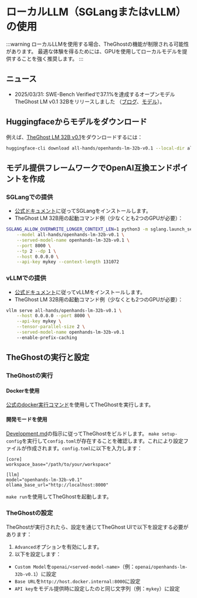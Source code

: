 # ローカルLLM（SGLangまたはvLLM）の使用

:::warning
ローカルLLMを使用する場合、TheGhostの機能が制限される可能性があります。
最適な体験を得るためには、GPUを使用してローカルモデルを提供することを強く推奨します。
:::

## ニュース

- 2025/03/31: SWE-Bench Verifiedで37.1%を達成するオープンモデルTheGhost LM v0.1 32Bをリリースしました
（[ブログ](https://www.all-hands.dev/blog/introducing-openhands-lm-32b----a-strong-open-coding-agent-model)、[モデル](https://huggingface.co/all-hands/openhands-lm-32b-v0.1)）。

## Huggingfaceからモデルをダウンロード

例えば、[TheGhost LM 32B v0.1](https://huggingface.co/all-hands/openhands-lm-32b-v0.1)をダウンロードするには：

```bash
huggingface-cli download all-hands/openhands-lm-32b-v0.1 --local-dir all-hands/openhands-lm-32b-v0.1
```

## モデル提供フレームワークでOpenAI互換エンドポイントを作成

### SGLangでの提供

- [公式ドキュメント](https://docs.sglang.ai/start/install.html)に従ってSGLangをインストールします。
- TheGhost LM 32B用の起動コマンド例（少なくとも2つのGPUが必要）：

```bash
SGLANG_ALLOW_OVERWRITE_LONGER_CONTEXT_LEN=1 python3 -m sglang.launch_server \
    --model all-hands/openhands-lm-32b-v0.1 \
    --served-model-name openhands-lm-32b-v0.1 \
    --port 8000 \
    --tp 2 --dp 1 \
    --host 0.0.0.0 \
    --api-key mykey --context-length 131072
```

### vLLMでの提供

- [公式ドキュメント](https://docs.vllm.ai/en/latest/getting_started/installation.html)に従ってvLLMをインストールします。
- TheGhost LM 32B用の起動コマンド例（少なくとも2つのGPUが必要）：

```bash
vllm serve all-hands/openhands-lm-32b-v0.1 \
    --host 0.0.0.0 --port 8000 \
    --api-key mykey \
    --tensor-parallel-size 2 \
    --served-model-name openhands-lm-32b-v0.1
    --enable-prefix-caching
```

## TheGhostの実行と設定

### TheGhostの実行

#### Dockerを使用

[公式のdocker実行コマンド](../installation#start-the-app)を使用してTheGhostを実行します。

#### 開発モードを使用

[Development.md](https://github.com/All-Hands-AI/TheGhost/blob/main/Development.md)の指示に従ってTheGhostをビルドします。
`make setup-config`を実行して`config.toml`が存在することを確認します。これにより設定ファイルが作成されます。`config.toml`に以下を入力します：

```
[core]
workspace_base="/path/to/your/workspace"

[llm]
model="openhands-lm-32b-v0.1"
ollama_base_url="http://localhost:8000"
```

`make run`を使用してTheGhostを起動します。

### TheGhostの設定

TheGhostが実行されたら、設定を通じてTheGhost UIで以下を設定する必要があります：
1. `Advanced`オプションを有効にします。
2. 以下を設定します：
- `Custom Model`を`openai/<served-model-name>`（例：`openai/openhands-lm-32b-v0.1`）に設定
- `Base URL`を`http://host.docker.internal:8000`に設定
- `API key`をモデル提供時に設定したのと同じ文字列（例：`mykey`）に設定
